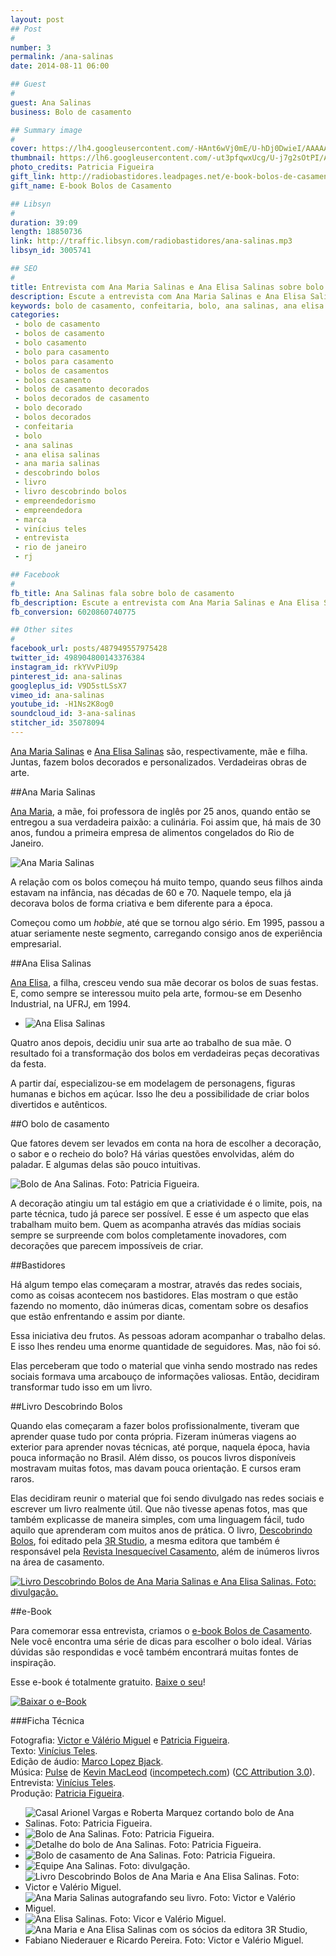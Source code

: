```yaml
---
layout: post
## Post
#
number: 3
permalink: /ana-salinas
date: 2014-08-11 06:00

## Guest
#
guest: Ana Salinas
business: Bolo de casamento

## Summary image
#
cover: https://lh4.googleusercontent.com/-HAnt6wVj0mE/U-hDj0DwieI/AAAAAAAAASc/nmJoW4JSgw4/s800/c_julia_rafael_0597.jpg
thumbnail: https://lh6.googleusercontent.com/-ut3pfqwxUcg/U-j7g2sOtPI/AAAAAAAAATI/9lB7v8swbjE/s800/facebook-post.jpg
photo_credits: Patricia Figueira
gift_link: http://radiobastidores.leadpages.net/e-book-bolos-de-casamento/
gift_name: E-book Bolos de Casamento

## Libsyn
#
duration: 39:09
length: 18850736
link: http://traffic.libsyn.com/radiobastidores/ana-salinas.mp3
libsyn_id: 3005741

## SEO
#
title: Entrevista com Ana Maria Salinas e Ana Elisa Salinas sobre bolo de casamento
description: Escute a entrevista com Ana Maria Salinas e Ana Elisa Salinas sobre bolo de casamento.
keywords: bolo de casamento, confeitaria, bolo, ana salinas, ana elisa salinas, ana maria salinas, descobrindo bolos, livro, livro descobrindo bolos, empreendedorismo, empreendedora, marca, vinícius teles, entrevista, rio de janeiro, rj
categories:
 - bolo de casamento
 - bolos de casamento
 - bolo casamento
 - bolo para casamento
 - bolos para casamento
 - bolos de casamentos
 - bolos casamento
 - bolos de casamento decorados
 - bolos decorados de casamento
 - bolo decorado
 - bolos decorados
 - confeitaria
 - bolo
 - ana salinas
 - ana elisa salinas
 - ana maria salinas
 - descobrindo bolos
 - livro
 - livro descobrindo bolos
 - empreendedorismo
 - empreendedora
 - marca
 - vinícius teles
 - entrevista
 - rio de janeiro
 - rj

## Facebook
#
fb_title: Ana Salinas fala sobre bolo de casamento
fb_description: Escute a entrevista com Ana Maria Salinas e Ana Elisa Salinas, autoras do livro Descobrindo Bolos.
fb_conversion: 6020860740775

## Other sites
#
facebook_url: posts/487949557975428
twitter_id: 498904800143376384
instagram_id: rkYVvPiU9p
pinterest_id: ana-salinas
googleplus_id: V9D5stLSsX7
vimeo_id: ana-salinas
youtube_id: -H1Ns2K8og0
soundcloud_id: 3-ana-salinas
stitcher_id: 35078094
---
```

[Ana Maria Salinas][ams] e [Ana Elisa Salinas][aes] são, respectivamente, mãe e filha. Juntas, fazem bolos decorados e personalizados. Verdadeiras obras de arte.

##Ana Maria Salinas

[Ana Maria][ams], a mãe, foi professora de inglês por 25 anos, quando então se entregou a sua verdadeira paixão: a culinária. Foi assim que, há mais de 30 anos, fundou a primeira empresa de alimentos congelados do Rio de Janeiro.

![Ana Maria Salinas][foto01]

A relação com os bolos começou há muito tempo, quando seus filhos ainda estavam na infância, nas décadas de 60 e 70. Naquele tempo, ela já decorava bolos de forma criativa e bem diferente para a época.

Começou como um *hobbie*, até que se tornou algo sério. Em 1995, passou a atuar seriamente neste segmento, carregando consigo anos de experiência empresarial.

##Ana Elisa Salinas

[Ana Elisa][aes], a filha, cresceu vendo sua mãe decorar os bolos de suas festas. E, como sempre se interessou muito pela arte, formou-se em Desenho Industrial, na UFRJ, em 1994. 

* ![Ana Elisa Salinas][foto02]

Quatro anos depois, decidiu unir sua arte ao trabalho de sua mãe. O resultado foi a transformação dos bolos em verdadeiras peças decorativas da festa.

A partir daí, especializou-se em modelagem de personagens, figuras humanas e bichos em açúcar. Isso lhe deu a possibilidade de criar bolos divertidos e autênticos.

##O bolo de casamento

Que fatores devem ser levados em conta na hora de escolher a decoração, o sabor e o recheio do bolo? Há várias questões envolvidas, além do paladar. E algumas delas são pouco intuitivas.

![][foto11]

A decoração atingiu um tal estágio em que a criatividade é o limite, pois, na parte técnica, tudo já parece ser possível. E esse é um aspecto que elas trabalham muito bem. Quem as acompanha através das mídias sociais sempre se surpreende com bolos completamente inovadores, com decorações que parecem impossíveis de criar.

##Bastidores

Há algum tempo elas começaram a mostrar, através das redes sociais, como as coisas acontecem nos bastidores. Elas mostram o que estão fazendo no momento, dão inúmeras dicas, comentam sobre os desafios que estão enfrentando e assim por diante.

Essa iniciativa deu frutos. As pessoas adoram acompanhar o trabalho delas. E isso lhes rendeu uma enorme quantidade de seguidores. Mas, não foi só.

Elas perceberam que todo o material que vinha sendo mostrado nas redes sociais formava uma arcabouço de informações valiosas. Então, decidiram transformar tudo isso em um livro.

##Livro Descobrindo Bolos

Quando elas começaram a fazer bolos profissionalmente, tiveram que aprender quase tudo por conta própria. Fizeram inúmeras viagens ao exterior para aprender novas técnicas, até porque, naquela época, havia pouca informação no Brasil. Além disso, os poucos livros disponíveis mostravam muitas fotos, mas davam pouca orientação. E cursos eram raros.

Elas decidiram reunir o material que foi sendo divulgado nas redes sociais e escrever um livro realmente útil. Que não tivesse apenas fotos, mas que também explicasse de maneira simples, com uma linguagem fácil, tudo aquilo que aprenderam com muitos anos de prática. O livro, [Descobrindo Bolos][db], foi editado pela [3R Studio][3r], a mesma editora que também é responsável pela [Revista Inesquecível Casamento][ic], além de inúmeros livros na área de casamento.

[![][foto09]][db]

##e-Book

Para comemorar essa entrevista, criamos o [e-book Bolos de Casamento][ebook_link]. Nele você encontra uma série de dicas para escolher o bolo ideal. Várias dúvidas são respondidas e você também encontrará muitas fontes de inspiração. 

Esse e-book é totalmente gratuito. [Baixe o seu][ebook_link]! 

[![][ebook]][ebook_link]

###Ficha Técnica

Fotografia: [Victor e Válério Miguel][vvm] e [Patricia Figueira][pf].  
Texto: [Vinícius Teles][v].  
Edição de áudio: [Marco Lopez Bjack][m].  
Música: [Pulse][pm] de [Kevin MacLeod][pm] ([incompetech.com][pm]) ([CC Attribution 3.0][CCA]).  
Entrevista: [Vinícius Teles][v].  
Produção: [Patricia Figueira][pf].

* ![][foto08]
* ![][foto12]
* ![][foto10]
* ![][foto06]
* ![][foto13]
* ![][foto04]
* ![][foto03]
* ![][foto07]
* ![][foto05]

[foto01]: https://lh4.googleusercontent.com/-Mf7zJ2-CqmM/U-gyJSH2nJI/AAAAAAAAAPU/knZt5ppHVUQ/s400/ana-maria-salinas-2.jpg "Ana Maria Salinas. Foto: Noiva Mundi TV"
[foto02]: https://lh3.googleusercontent.com/-47cJSEngIXo/U-gyVHLKo6I/AAAAAAAAAPc/fzIWAEW8zzI/s400/ana-elisa-salinas-atelier.JPG "Ana Elisa Salinas. Foto: divulgação fornecida por Ana Salinas."
[foto03]: https://lh6.googleusercontent.com/-YGSYWm6rBqQ/U-gxcXAYiZI/AAAAAAAAAO8/rzaPnfjpf2s/s400/ana-maria-salinas.jpg "Ana Maria Salinas autografando seu livro. Foto: Victor e Valério Miguel."
[foto04]: https://lh5.googleusercontent.com/-Gqw68LCBvd4/U-gx094d5OI/AAAAAAAAAPE/ZaLWYIyAKAQ/s400/livro-ana-salinas.jpg "Livro Descobrindo Bolos de Ana Maria e Ana Elisa Salinas. Foto: Victor e Valério Miguel."
[foto05]: https://lh6.googleusercontent.com/-wRPq8Qk-BHg/U-gyAGIJxpI/AAAAAAAAAPM/_AigQz_isRI/s400/ana-salinas-e-fabiano-niederauer.jpg "Ana Maria e Ana Elisa Salinas com os sócios da editora 3R Studio, Fabiano Niederauer e Ricardo Pereira. Foto: Victor e Valério Miguel."
[foto06]: https://lh6.googleusercontent.com/-KtEQBNHFH8Y/U-gyzszXJ2I/AAAAAAAAAP8/i2SNzzpL4Ak/s800/c_julia_rafael_0604.jpg "Bolo de casamento de Ana Salinas. Foto: Patricia Figueira."
[foto07]: https://lh5.googleusercontent.com/-6V0qJBnv98k/U-gxVxZ1HcI/AAAAAAAAAO0/J4MUpxRf9CA/s400/ana-elisa-salinas.jpg "Ana Elisa Salinas. Foto: Vicor e Valério Miguel."
[foto08]: https://lh5.googleusercontent.com/-XC7oQUNf3Lo/U-g4VULDyrI/AAAAAAAAAQk/eRldmmpCGak/s800/roberta_marquez_2066.jpg "Casal Arionel Vargas e Roberta Marquez cortando bolo de Ana Salinas. Foto: Patricia Figueira."
[foto09]: https://lh3.googleusercontent.com/-dH2RV_5HpzQ/U-gyxPjagGI/AAAAAAAAAP0/Bpi1sFD1SOg/s400/img-20131228-wa0000.jpg "Livro Descobrindo Bolos de Ana Maria Salinas e Ana Elisa Salinas. Foto: divulgação."
[foto10]: https://lh4.googleusercontent.com/--TeA9HcjCM4/U-g4idtOUjI/AAAAAAAAAQw/W14Zb3VIk9M/s800/c_roberta_marquez_0352.jpg "Detalhe do bolo de Ana Salinas. Foto: Patricia Figueira."
[foto11]: https://lh6.googleusercontent.com/-V-TNZqXlZDs/U-g4U2FGkOI/AAAAAAAAAQc/fMfiFpwXG9s/s640/c_roberta_marquez_0349.jpg "Bolo de Ana Salinas. Foto: Patricia Figueira."
[foto12]: https://lh5.googleusercontent.com/-ekOY3BTgskI/U-g4lGT43dI/AAAAAAAAARA/WSS_DLWqT_k/s800/c_roberta_marquez_0513.jpg "Bolo de Ana Salinas. Foto: Patricia Figueira."
[foto13]: https://lh4.googleusercontent.com/-nBYg6D7JDzo/U-hJZ1GYaVI/AAAAAAAAAS4/7Gt4foM4ET0/s800/c96a5b_1c07e6d2edf3e21a70bbffa260693ef9.jpg "Equipe Ana Salinas. Foto: divulgação."

[ebook]:      https://lh4.googleusercontent.com/-6Tqm93dV8r8/U-v96N0QV6I/AAAAAAAAAVA/NpCcNOYa6cI/s800/Livro3D%2520ebook%2520Add%2520Facebook%25202.jpg "Baixar o e-Book"
[ebook_link]: https://radiobastidores.leadpages.net/e-book-bolos-de-casamento/


[m]: https://www.facebook.com/MarcoLopezOficial
[v]: http://www.viniciusteles.com.br
[cia]: http://conteudoecia.com.br/html
[pf]: http://www.patriciafigueira.com.br
[CCA]: http://creativecommons.org/licenses/by/3.0/
[pm]: http://incompetech.com/music/royalty-free/index.html?isrc=USUAN1100102

[ams]: https://www.facebook.com/anamaria.salinas.7
[aes]: https://www.facebook.com/pfanaelisasalinas

[vvm]: http://victorevaleriomiguel.blogspot.com.br/

[db]: http://www.3rshop.com.br/livros/descobrindo-bolos-ana-salinas.html
[ic]: http://www.portalinesquecivel.com.br/
[3r]: http://www.3rstudio.com.br/